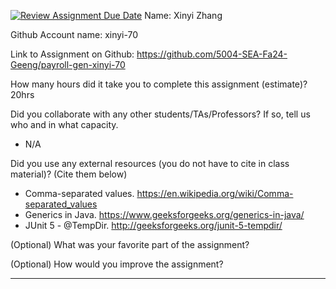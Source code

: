 [![Review Assignment Due Date](https://classroom.github.com/assets/deadline-readme-button-22041afd0340ce965d47ae6ef1cefeee28c7c493a6346c4f15d667ab976d596c.svg)](https://classroom.github.com/a/0MNG42B5)
Name: Xinyi Zhang

Github Account name: xinyi-70

Link to Assignment on Github: https://github.com/5004-SEA-Fa24-Geeng/payroll-gen-xinyi-70

How many hours did it take you to complete this assignment (estimate)? 20hrs

Did you collaborate with any other students/TAs/Professors? If so, tell us who and in what
capacity.

* N/A
  
Did you use any external resources (you do not have to cite in class material)? (Cite them below)

* Comma-separated values. https://en.wikipedia.org/wiki/Comma-separated_values
* Generics in Java. https://www.geeksforgeeks.org/generics-in-java/
* JUnit 5 - @TempDir. http://geeksforgeeks.org/junit-5-tempdir/

(Optional) What was your favorite part of the assignment?

(Optional) How would you improve the assignment?

---
